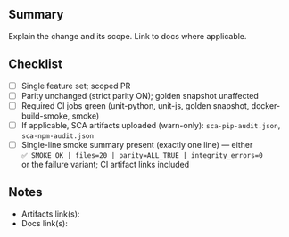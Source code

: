 ## Summary

Explain the change and its scope. Link to docs where applicable.

## Checklist
- [ ] Single feature set; scoped PR
- [ ] Parity unchanged (strict parity ON); golden snapshot unaffected
- [ ] Required CI jobs green (unit-python, unit-js, golden snapshot, docker-build-smoke, smoke)
- [ ] If applicable, SCA artifacts uploaded (warn-only): `sca-pip-audit.json`, `sca-npm-audit.json`
- [ ] Single-line smoke summary present (exactly one line) — either  
      `✅ SMOKE OK | files=20 | parity=ALL_TRUE | integrity_errors=0`  
      or the failure variant; CI artifact links included

## Notes
- Artifacts link(s):
- Docs link(s):
